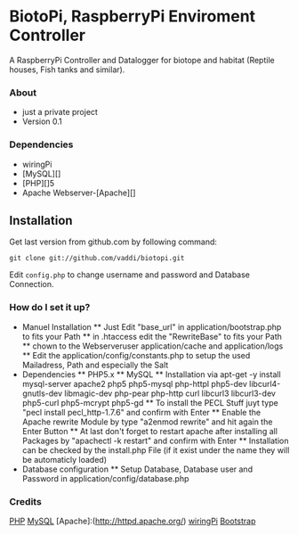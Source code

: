 # BiotoPi, RaspberryPi Enviroment Controller #

A RaspberryPi Controller and Datalogger for biotope and habitat (Reptile houses, Fish tanks and similar). 


### About ###

*  just a private project
*  Version 0.1


### Dependencies ###

*  wiringPi 
*  [MySQL][]
*  [PHP][]5
*  Apache Webserver-[Apache][]

## Installation ##

Get last version from github.com by following command:

    git clone git://github.com/vaddi/biotopi.git

Edit `config.php` to change username and password and Database Connection.


### How do I set it up? ###

* Manuel Installation
** Just Edit "base_url" in application/bootstrap.php to fits your Path
** in .htaccess edit the "RewriteBase" to fits your Path 
** chown to the Webserveruser application/cache and application/logs 
** Edit the application/config/constants.php to setup the used Mailadress, Path and especially the Salt
* Dependencies
** PHP5.x 
** MySQL
** Installation via apt-get -y install mysql-server apache2 php5 php5-mysql php-httpl php5-dev libcurl4-gnutls-dev libmagic-dev php-pear php-http curl libcurl3 libcurl3-dev php5-curl php5-mcrypt php5-gd 
** To install the PECL Stuff juyt type "pecl install pecl_http-1.7.6" and confirm with Enter
** Enable the Apache rewrite Module by type "a2enmod rewrite" and hit again the Enter Button 
** At last don't forget to restart apache after installing all Packages by "apachectl -k restart" and confirm with Enter 
** Installation can be checked by the install.php File (if it exist under the name they will be automaticly loaded)
* Database configuration
** Setup Database, Database user and Password in application/config/database.php


### Credits ###

[PHP](http://php.net/)
[MySQL](http://www.mysql.com/)
[Apache]:(http://httpd.apache.org/)
[wiringPi](http://wiringpi.org/)
[Bootstrap](http://getbootstrap.com/)


